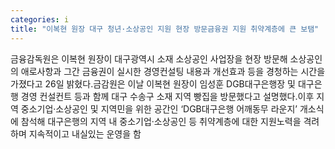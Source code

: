 ```yaml
---
categories: i
title: "이복현 원장 대구 청년·소상공인 지원 현장 방문금융권 지원 취약계층에 큰 보탬"
---
```

금융감독원은 이복현 원장이 대구광역시 소재 소상공인 사업장을 현장 방문해 소상공인의 애로사항과 그간 금융권이 실시한 경영컨설팅 내용과 개선효과 등을 경청하는 시간을 가졌다고 26일 밝혔다.금감원은 이날 이복현 원장이 임성훈 DGB대구은행장 및 대구은행 경영 컨설컨트 등과 함께 대구 수송구 소재 지역 빵집을 방문했다고 설명했다.이후 지역 중소기업·소상공인 및 지역민을 위한 공간인 ‘DGB대구은행 어깨동무 라운지’ 개소식에 참석해 대구은행의 지역 내 중소기업·소상공인 등 취약계층에 대한 지원노력을 격려하며 지속적이고 내실있는 운영을 함